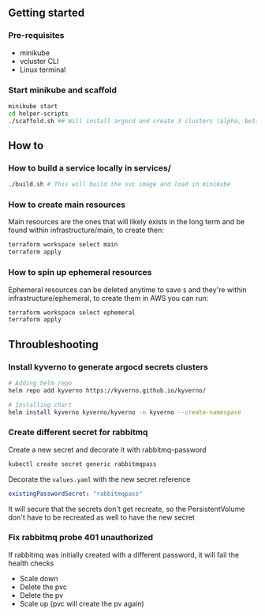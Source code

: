 ## Getting started

### Pre-requisites
- minikube
- vcluster CLI
- Linux terminal


### Start minikube and scaffold
```bash
minikube start
cd helper-scripts
./scaffold.sh ## Will install argocd and create 3 clusters (alpha, beta and gamma)
```

## How to

### How to build a service locally in services/

```bash
./build.sh # This will build the svc image and load in minikube
```

### How to create main resources
Main resources are the ones that will likely exists in the long term and be found within infrastructure/main, to create then:
```bash
terraform workspace select main
terraform apply
```

### How to spin up ephemeral resources
Ephemeral resources can be deleted anytime to save `$` and they're within infrastructure/ephemeral, to create them in AWS you can run:
```bash
terraform workspace select ephemeral
terraform apply
```




## Throubleshooting

### Install kyverno to generate argocd secrets clusters
```bash
# Adding helm repo
helm repo add kyverno https://kyverno.github.io/kyverno/

# Installing chart
helm install kyverno kyverno/kyverno -n kyverno --create-namespace
```

### Create different secret for rabbitmq

Create a new secret and decorate it with rabbitmq-password
```bash
kubectl create secret generic rabbitmqpass
```

Decorate the `values.yaml` with the new secret reference
```yaml
existingPasswordSecret: "rabbitmqpass"
```

It will secure that the secrets don't get recreate, so the PersistentVolume don't have to be recreated as well to have the new secret

### Fix rabbitmq probe 401 unauthorized

If rabbitmq was initially created with a different password, it will fail the health checks

- Scale down
- Delete the pvc
- Delete the pv
- Scale up (pvc will create the pv again)

